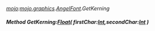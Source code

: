 _[mojo](../../modules/mojo/mojo-module.md):[mojo.graphics](../../modules/mojo/mojo-graphics.md).[AngelFont](../../modules/mojo/mojo-graphics-angelfont.md).GetKerning_
##### Method GetKerning:[Float](../../modules/wonkey/wonkey-types-float.md)( firstChar:[Int](../../modules/wonkey/wonkey-types-int.md),secondChar:[Int](../../modules/wonkey/wonkey-types-int.md) )
